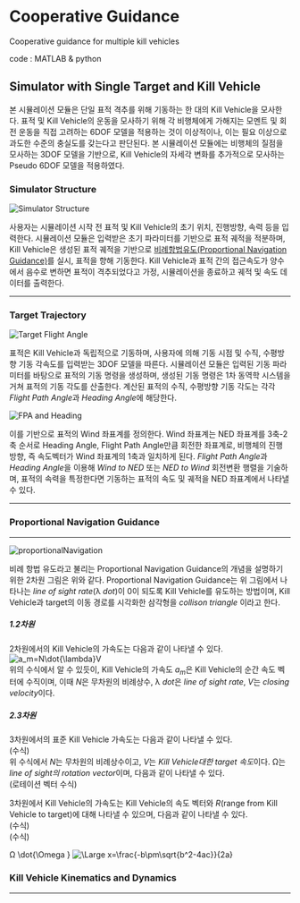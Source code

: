 # Cooperative Guidance
Cooperative guidance for multiple kill vehicles

code : MATLAB & python

## Simulator with Single Target and Kill Vehicle
본 시뮬레이션 모듈은 단일 표적 격추를 위해 기동하는 한 대의 Kill Vehicle을 모사한다. 표적 및 Kill Vehicle의 운동을 모사하기 위해 각 비행체에게 가해지는 모멘트 및 회전 운동을 직접 고려하는 6DOF 모델을 적용하는 것이 이상적이나, 이는 필요 이상으로 과도한 수준의 충실도를 갖는다고 판단된다. 본 시뮬레이션 모듈에는 비행체의 질점을 모사하는 3DOF 모델을 기반으로, Kill Vehicle의 자세각 변화를 추가적으로 모사하는 Pseudo 6DOF 모델을 적용하였다.

### Simulator Structure
![Simulator Structure](https://user-images.githubusercontent.com/55905711/99349869-56dc5e00-28e0-11eb-934a-3b9e1a718467.png)


사용자는 시뮬레이션 시작 전 표적 및 Kill Vehicle의 초기 위치, 진행방향, 속력 등을 입력한다. 시뮬레이션 모듈은 입력받은 초기 파라미터를 기반으로 표적 궤적을 적분하며, Kill Vehicle은 생성된 표적 궤적을 기반으로 [비례항법유도(Proportional Navigation Guidance)](https://en.wikipedia.org/wiki/Proportional_navigation)를 실시, 표적을 향해 기동한다. Kill Vehicle과 표적 간의 접근속도가 양수에서 음수로 변하면 표적이 격추되었다고 가정, 시뮬레이션을 종료하고 궤적 및 속도 데이터를 출력한다. 

---

### Target Trajectory
![Target Flight Angle](https://user-images.githubusercontent.com/55905711/99188873-92bcd980-27a1-11eb-9acf-46bd82e86da2.png)

표적은 Kill Vehicle과 독립적으로 기동하며, 사용자에 의해 기동 시점 및 수직, 수평방향 기동 각속도를 입력받는 3DOF 모델을 따른다. 시뮬레이션 모듈은 입력된 기동 파라미터를 바탕으로 표적의 기동 명령을 생성하며, 생성된 기동 명령은 1차 동역학 시스템을 거쳐 표적의 기동 각도를 산출한다. 계산된 표적의 수직, 수평방향 기동 각도는 각각 *Flight Path Angle*과 *Heading Angle*에 해당한다.

![FPA and Heading](https://user-images.githubusercontent.com/55905711/99349505-85a60480-28df-11eb-87f1-e1f5f402781e.png)

이를 기반으로 표적의 Wind 좌표계를 정의한다. Wind 좌표계는 NED 좌표계를 3축-2축 순서로 Heading Angle, Flight Path Angle만큼 회전한 좌표계로, 비행체의 진행 방향, 즉 속도벡터가 Wind 좌표계의 1축과 일치하게 된다. *Flight Path Angle*과 *Heading Angle*을 이용해 *Wind to NED* 또는 *NED to Wind* 회전변환 행렬을 기술하며, 표적의 속력을 특정한다면 기동하는 표적의 속도 및 궤적을 NED 좌표계에서 나타낼 수 있다. 

---

### Proportional Navigation Guidance
---
![proportionalNavigation](https://user-images.githubusercontent.com/70247735/99353931-d79f5800-28e8-11eb-9db1-1e7ccef7077f.png)

비례 항법 유도라고 불리는 Proportional Navigation Guidance의 개념을 설명하기 위한 2차원 그림은 위와 같다. Proportional Navigation Guidance는 위 그림에서 나타나는 *line of sight rate*(&lambda; *dot*)이 0이 되도록  Kill Vehicle를 유도하는 방법이며, Kill Vehicle과 target의 이동 경로를 시각화한 삼각형을 *collison triangle* 이라고 한다.<br>

##### 1.2차원
2차원에서의 Kill Vehicle의 가속도는 다음과 같이 나타낼 수 있다.<br>
  <img src="https://latex.codecogs.com/svg.latex?\Large&space;a_m=N\dot{\lambda}V" title="a_m=N\dot{\lambda}V" />  
위의 수식에서 알 수 있듯이, Kill Vehicle의 가속도 *a<sub>m*은 Kill Vehicle의 순간 속도 벡터에 수직이며, 이때 *N*은 무차원의 비례상수, &lambda; *dot*은 *line of sight rate*, *V*는 *closing velocity*이다.<br>

##### 2.3차원
3차원에서의 표준 Kill Vehicle 가속도는 다음과 같이 나타낼 수 있다.<br>
  (수식)<br>
위 수식에서 *N*는 무차원의 비례상수이고, *V*는 *Kill Vehicle대한 target 속도*이다. &Omega;는 *line of sight의 rotation vector*이며, 다음과 같이 나타낼 수 있다.<br>
(로테이션 벡터 수식)<br>

3차원에서 Kill Vehicle의 가속도는 Kill Vehicle의 속도 벡터와 *R*(range from Kill Vehicle to target)에 대해 나타낼 수 있으며, 다음과 같이 나타낼 수 있다.<br>
  (수식)<br>
  (수식)
  
&Omega;
\dot{\Omega }
<img src="https://latex.codecogs.com/svg.latex?\Large&space;x=\frac{-b\pm\sqrt{b^2-4ac}}{2a}" title="\Large x=\frac{-b\pm\sqrt{b^2-4ac}}{2a}" />  

### Kill Vehicle Kinematics and Dynamics

---
